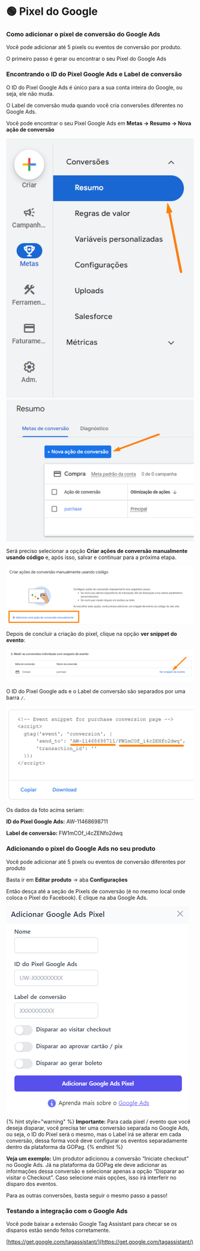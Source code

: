 # 🟢 Pixel do Google

### Como adicionar o pixel de conversão do Google Ads

Você pode adicionar até 5 pixels ou eventos de conversão por produto.

O primeiro passo é gerar ou encontrar o seu Pixel do Google Ads

### Encontrando o ID do Pixel Google Ads e Label de conversão

O ID do Pixel Google Ads é único para a sua conta inteira do Google, ou seja, ele não muda.

O Label de conversão muda quando você cria conversões diferentes no Google Ads.

Você pode encontrar o seu Pixel Google Ads em **Metas -> Resumo -> Nova ação de conversão**

![](/assets/ads/19_gg_menu_pixel.png)
![](/assets/ads/20_gg_menu_pixel_resumo.png)

Será preciso selecionar a opção **Criar ações de conversão manualmente usando código** e, após isso, salvar e continuar para a próxima etapa.

![](/assets/ads/21_gg_menu_pixel_add_conversao.png)

Depois de concluir a criação do pixel, clique na opção **ver snippet do evento**:

![](/assets/ads/22_gg_menu_pixel_snippet.png)

O ID do Pixel Google ads e o Label de conversão são separados por uma barra ` / `.

![](/assets/ads/23_gg_menu_id.png)

Os dados da foto acima seriam:

**ID do Pixel Google Ads:** AW-11468698711

**Label de conversão:** FW1mCOf_i4cZENfo2dwq

### Adicionando o pixel do Google Ads no seu produto

Você pode adicionar até 5 pixels ou eventos de conversão diferentes por produto

Basta ir em **Editar produto** -> aba **Configurações**

Então desça até a seção de Pixels de conversão (é no mesmo local onde coloca o Pixel do Facebook). E clique na aba Google Ads.

![](/assets/ads/24_gg_menu_add_pixel.png)

{% hint style="warning" %}
**Importante:** Para cada pixel / evento que você deseja disparar, você precisa ter uma conversão separada no Google Ads, ou seja, o ID do Pixel será o mesmo, mas o Label irá se alterar em cada conversão, dessa forma você deve configurar os eventos separadamente dentro da plataforma da GOPag.
{% endhint %}

**Veja um exemplo:**
Um produtor adicionou a conversão “Iniciate checkout” no Google Ads. Já na plataforma da GOPag ele deve adicionar as informações dessa conversão e selecionar apenas a opção “Disparar ao visitar o Checkout”. Caso selecione mais opções, isso irá interferir no disparo dos eventos.

Para as outras conversões, basta seguir o mesmo passo a passo!

### Testando a integração com o Google Ads

Você pode baixar a extensão Google Tag Assistant para checar se os disparos estão sendo feitos corretamente.

[https://get.google.com/tagassistant/](https://get.google.com/tagassistant/)